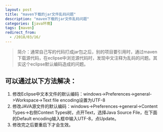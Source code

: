 ```yaml
---
layout: post
title: "maven下载的jar文件乱码问题"
description: "maven下载的jar文件乱码问题"
categories: [java环境]
tags: [maven]
redirect_from:
  - /2018/03/16/
---
```

> 简介：通常自己写的代码打成jar包之后，别的项目要引用时，通过maven下载源代码，在eclipse中浏览源代码时，发现中文注释为乱码的问题。其实这个eclipse默认编码造成的问题。

## 可以通过以下方法解决：
1. 修改Eclipse中文本文件的默认编码：windows->Preferences->general->Workspace->Text file encoding设置为UTF-8
2. 修改JAVA源文件的默认编码：windows->Preferences->general->Content Types->右侧Context Types树，点开Text，选择Java Source File，在下面的Default encoding输入框中输入UTF-8，点Update。
3. 修改完之后要重启下才会生效。